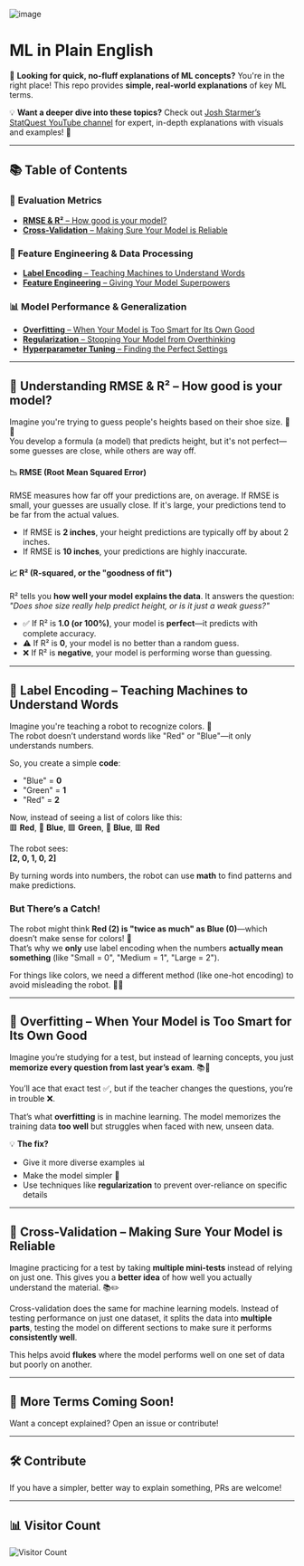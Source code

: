 ![image](https://github.com/user-attachments/assets/3c686b0d-f6e1-46d2-a7a0-03d4a0dcc7a7)


# ML in Plain English  

📢 **Looking for quick, no-fluff explanations of ML concepts?** You're in the right place! This repo provides **simple, real-world explanations** of key ML terms.  

💡 **Want a deeper dive into these topics?** Check out [Josh Starmer’s StatQuest YouTube channel](https://www.youtube.com/c/joshstarmer) for expert, in-depth explanations with visuals and examples! 🎥  

---

## 📚 Table of Contents  

### 📏 **Evaluation Metrics**  
- [**RMSE & R²** – How good is your model?](#-understanding-rmse--r²--how-good-is-your-model)  
- [**Cross-Validation** – Making Sure Your Model is Reliable](#-cross-validation--making-sure-your-model-is-reliable)  

### 🔢 **Feature Engineering & Data Processing**  
- [**Label Encoding** – Teaching Machines to Understand Words](#-label-encoding--teaching-machines-to-understand-words)  
- [**Feature Engineering** – Giving Your Model Superpowers](#-feature-engineering--giving-your-model-superpowers)  

### 📊 **Model Performance & Generalization**  
- [**Overfitting** – When Your Model is Too Smart for Its Own Good](#-overfitting--when-your-model-is-too-smart-for-its-own-good)  
- [**Regularization** – Stopping Your Model from Overthinking](#-regularization--stopping-your-model-from-overthinking)  
- [**Hyperparameter Tuning** – Finding the Perfect Settings](#-hyperparameter-tuning--finding-the-perfect-settings)  

---

## 📏 **Understanding RMSE & R²** – How good is your model?  

Imagine you're trying to guess people's heights based on their shoe size. 👟📏  
You develop a formula (a model) that predicts height, but it's not perfect—some guesses are close, while others are way off.  

#### **📉 RMSE (Root Mean Squared Error)**  
RMSE measures how far off your predictions are, on average. If RMSE is small, your guesses are usually close. If it's large, your predictions tend to be far from the actual values.  

- If RMSE is **2 inches**, your height predictions are typically off by about 2 inches.  
- If RMSE is **10 inches**, your predictions are highly inaccurate.  

#### **📈 R² (R-squared, or the "goodness of fit")**  
R² tells you **how well your model explains the data**. It answers the question:  
*"Does shoe size really help predict height, or is it just a weak guess?"*  

- ✅ If R² is **1.0 (or 100%)**, your model is **perfect**—it predicts with complete accuracy.  
- ⚠️ If R² is **0**, your model is no better than a random guess.  
- ❌ If R² is **negative**, your model is performing worse than guessing.  

---

## 🔢 **Label Encoding** – Teaching Machines to Understand Words  

Imagine you're teaching a robot to recognize colors. 🚦  
The robot doesn’t understand words like "Red" or "Blue"—it only understands numbers.  

So, you create a simple **code**:  
- "Blue" = **0**  
- "Green" = **1**  
- "Red" = **2**  

Now, instead of seeing a list of colors like this:  
🟥 **Red**, 🔵 **Blue**, 🟩 **Green**, 🔵 **Blue**, 🟥 **Red**  

The robot sees:  
**[2, 0, 1, 0, 2]**  

By turning words into numbers, the robot can use **math** to find patterns and make predictions.  

### **But There’s a Catch!**  
The robot might think **Red (2) is "twice as much" as Blue (0)**—which doesn’t make sense for colors! 🎨  
That’s why we **only** use label encoding when the numbers **actually mean something** (like "Small = 0", "Medium = 1", "Large = 2").  

For things like colors, we need a different method (like one-hot encoding) to avoid misleading the robot. 🤖✨  

---

## 🤖 **Overfitting** – When Your Model is Too Smart for Its Own Good  

Imagine you’re studying for a test, but instead of learning concepts, you just **memorize every question from last year’s exam**. 📚🧠  

You’ll ace that exact test ✅, but if the teacher changes the questions, you’re in trouble ❌.  

That’s what **overfitting** is in machine learning. The model memorizes the training data **too well** but struggles when faced with new, unseen data.  

💡 **The fix?**  
- Give it more diverse examples 📊  
- Make the model simpler 🔧  
- Use techniques like **regularization** to prevent over-reliance on specific details  

---

## 🔄 **Cross-Validation** – Making Sure Your Model is Reliable  

Imagine practicing for a test by taking **multiple mini-tests** instead of relying on just one. This gives you a **better idea** of how well you actually understand the material. 📚✏️  

Cross-validation does the same for machine learning models. Instead of testing performance on just one dataset, it splits the data into **multiple parts**, testing the model on different sections to make sure it performs **consistently well**.  

This helps avoid **flukes** where the model performs well on one set of data but poorly on another.  

---

## 🚀 More Terms Coming Soon!  

Want a concept explained? Open an issue or contribute!  

---

## 🛠 **Contribute**  

If you have a simpler, better way to explain something, PRs are welcome!  

---

## 📊 **Visitor Count**  

![Visitor Count](https://visitor-badge.glitch.me/badge?page_id=ML_Decoded)
